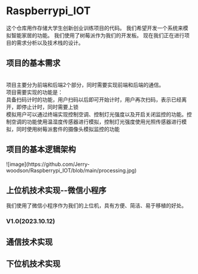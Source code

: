 # Raspberrypi_IOT
这个仓库用作存储大学生创新创业训练项目的代码。 我们希望开发一个系统来模拟智能家居的功能。 我们使用了树莓派作为我们的开发板。 现在我们正在进行项目的需求分析以及技术栈的设计。
<h2>项目的基本需求</h2>
<br>项目主要分为前端和后端2个部分，同时需要实现前端和后端的通信。
<br>项目需要实现的功能是：
<br>具备扫码计时的功能，用户扫码以后即可开始计时，用户再次扫码，表示已经离开，即停止计时，同时需要上锁
<br>模拟用户可以通过终端实现控制空调、控制灯光强度以及开启关闭监控的功能。控制空调的功能使用温湿度传感器进行模拟，控制灯光强度使用光照传感器进行模拟，同时使用树莓派套件的摄像头模拟监控的功能
<h2>项目的基本逻辑架构</h2>
![image](https://github.com/Jerry-woodson/Raspberrypi_IOT/blob/main/processing.jpg)
<h2>上位机技术实现--微信小程序</h2>
我们使用了微信小程序作为我们的上位机，具有方便、简洁、易于移植的好处。
<br><h3>V1.0(2023.10.12)</h3>

<h2>通信技术实现</h2>



<h2>下位机技术实现</h2>
